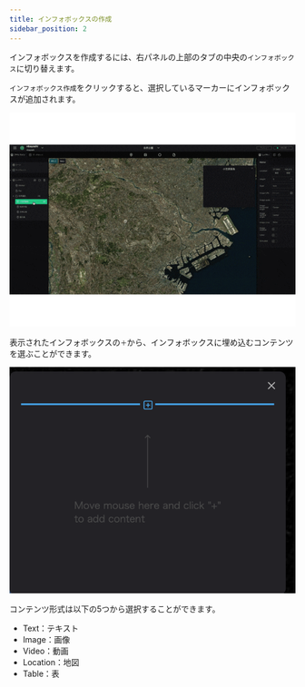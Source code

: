 ```yaml
---
title: インフォボックスの作成
sidebar_position: 2
---
```


インフォボックスを作成するには、右パネルの上部のタブの中央の`インフォボックス`に切り替えます。

`インフォボックス作成`をクリックすると、選択しているマーカーにインフォボックスが追加されます。

![](./img/2_001.gif)

表示されたインフォボックスの`＋`から、インフォボックスに埋め込むコンテンツを選ぶことができます。　

![](./img/2_002.png)

コンテンツ形式は以下の5つから選択することができます。

- Text：テキスト
- Image：画像
- Video：動画
- Location：地図
- Table：表